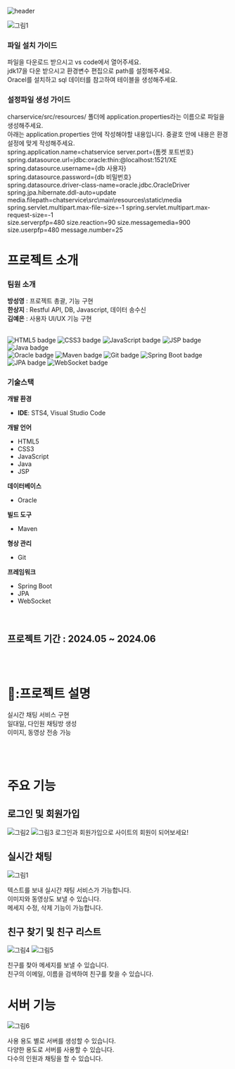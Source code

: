 ![header](https://capsule-render.vercel.app/api?type=waving&color=0:4682B4,100:AFEEEE&height=200&text=실시간%20채팅%20사이트&fontColor=000000&fontSize=40&width=700&fontAlignY=35)

![그림1](https://github.com/user-attachments/assets/8054519d-3c69-45bc-a456-4f334e088c27)

### 파일 설치 가이드 
파일을 다운로드 받으시고 vs code에서 열어주세요. <br/>
jdk17을 다운 받으시고 환경변수 편집으로 path를 설정해주세요. <br/>
Oracel를 설치하고 sql 데이터를 참고하여 테이블을 생성해주세요. <br/>

### 설정파일 생성 가이드 
charservice/src/resources/ 폴더에 application.properties라는 이름으로 파일을 생성해주세요. <br/>
아래는 application.properties 안에 작성해야할 내용입니다. 중괄호 안에 내용은 환경설정에 맞게 작성해주세요. <br/>
spring.application.name=chatservice server.port={톰켓 포트번호} <br/>
spring.datasource.url=jdbc:oracle:thin:@localhost:1521/XE <br/>
spring.datasource.username={db 사용자} <br/>
spring.datasource.password={db 비밀번호} <br/>
spring.datasource.driver-class-name=oracle.jdbc.OracleDriver <br/>
spring.jpa.hibernate.ddl-auto=update <br/>
media.filepath=chatservice\src\main\resources\static\media <br/>
spring.servlet.multipart.max-file-size=-1 spring.servlet.multipart.max-request-size=-1 <br/>
size.serverpfp=480 size.reaction=90 size.messagemedia=900 size.userpfp=480 message.number=25 <br/>

# 프로젝트 소개 <br/> 

### 팀원 소개 <br/>  
**방성영** : 프로젝트 총괄, 기능 구현 <br/>
**한상지** : Restful API, DB, Javascript, 데이터 송수신 <br/>
**김예은** : 사용자 UI/UX 기능 구현 <br/>

<br>

<div>
    <img src="https://img.shields.io/badge/HTML5-0000CD?style=for-the-badge&logo=html5&logoColor=white&color=F16529" alt="HTML5 badge">
    <img src="https://img.shields.io/badge/CSS3-1572B6?style=for-the-badge&logo=css3&logoColor=white&color=264DE4" alt="CSS3 badge">
    <img src="https://img.shields.io/badge/JavaScript-F7DF1E?style=for-the-badge&logo=javascript&logoColor=000000&color=323330" alt="JavaScript badge">
    <img src="https://img.shields.io/badge/JSP-F7E03C?style=for-the-badge&logo=java&logoColor=white&color=323330" alt="JSP badge">
    <img src="https://img.shields.io/badge/Java-007396?style=for-the-badge&logo=java&logoColor=white&color=005B96" alt="Java badge"> <br>
    <img src="https://img.shields.io/badge/Oracle-F80000?style=for-the-badge&logo=Oracle&logoColor=white&color=000000" alt="Oracle badge">
    <img src="https://img.shields.io/badge/Maven-C71A36?style=for-the-badge&logo=apache-maven&logoColor=white&color=E1E1E1" alt="Maven badge">
    <img src="https://img.shields.io/badge/Git-F05032?style=for-the-badge&logo=git&logoColor=white&color=000000" alt="Git badge">
    <img src="https://img.shields.io/badge/Spring_Boot-6DB33F?style=for-the-badge&logo=spring-boot&logoColor=white&color=4A5B4D" alt="Spring Boot badge">
    <img src="https://img.shields.io/badge/JPA-007396?style=for-the-badge&logo=java&logoColor=white&color=F8C300" alt="JPA badge">
    <img src="https://img.shields.io/badge/WebSocket-000000?style=for-the-badge&logo=WebSocket&logoColor=white&color=4A4A4A" alt="WebSocket badge">
</div>

### 기술스택 <br/> 
**개발 환경**
- **IDE**: STS4, Visual Studio Code

**개발 언어**
- HTML5
- CSS3
- JavaScript
- Java
- JSP

**데이터베이스**
- Oracle

**빌드 도구**
- Maven

**형상 관리**
- Git

**프레임워크**
- Spring Boot
- JPA
- WebSocket



<br>




 

## 프로젝트 기간 : 2024.05 ~ 2024.06 <br/><br/><br/>  

 # 🏃:프로젝트 설명
  실시간 채팅 서비스 구현  <br/>
일대일, 다인원 채팅방 생성  <br/>
    이미지, 동영상 전송 가능  <br/>
  <br/><br/><br/> 

 # 주요 기능

## 로그인 및 회원가입 <br/>
![그림2](https://github.com/user-attachments/assets/dbe426a4-aa8f-4677-b561-7c7b797ecd97)
![그림3](https://github.com/user-attachments/assets/d6cd09ea-0fd5-40b0-9259-e00b53262b7e)
로그인과 회원가입으로 사이트의 회원이 되어보세요!  <br/>
 
## 실시간 채팅 <br/>
![그림1](https://github.com/user-attachments/assets/8054519d-3c69-45bc-a456-4f334e088c27)

텍스트를 보내 실시간 채팅 서비스가 가능합니다. <br/>
이미지와 동영상도 보낼 수 있습니다. <br/>
메세지 수정, 삭제 기능이 가능합니다. <br/>

## 친구 찾기 및 친구 리스트 <br/>
![그림4](https://github.com/user-attachments/assets/0da1c07e-1599-42a3-a4bd-870cfd15daa6)
![그림5](https://github.com/user-attachments/assets/1bcef62f-f365-4198-85bb-b0c0937c87d1)

친구를 찾아 메세지를 보낼 수 있습니다.<br/>
친구의 이메일, 이름을 검색하여 친구를 찾을 수 있습니다.<br/>

# 서버 기능 <br/>
![그림6](https://github.com/user-attachments/assets/3fdecd24-0513-466e-b0d7-41651e48d417)

사용 용도 별로 서버를 생성할 수 있습니다. <br/>
다양한 용도로 서버를 사용할 수 있습니다. <br/>
다수의 인원과 채팅을 할 수 있습니다. <br/>




